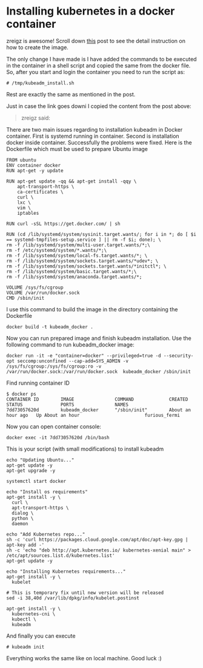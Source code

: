 # Installing kubernetes in a docker container

zreigz is awesome! Scroll down [this](https://github.com/kubernetes/kubernetes/issues/35712) post to see the detail instruction on how to create the image.

The only change I have made is I have added the commands to be executed in the container in a shell script and copied the same from the docker file. So, after you start and login the container you need to run the script as:

```
# /tmp/kubeadm_install.sh
```

Rest are exactly the same as mentioned in the post.

Just in case the link goes downi I copied the content from the post above:

> zreigz said:

There are two main issues regarding to installation kubeadm in Docker container. First is systemd running in container. Second is installation docker inside container. Successfully the problems were fixed. Here is the Dockerfile which must be used to prepare Ubuntu image

```
FROM ubuntu
ENV container docker
RUN apt-get -y update

RUN apt-get update -qq && apt-get install -qqy \
    apt-transport-https \
    ca-certificates \
    curl \
    lxc \
    vim \
    iptables

RUN curl -sSL https://get.docker.com/ | sh

RUN (cd /lib/systemd/system/sysinit.target.wants/; for i in *; do [ $i == systemd-tmpfiles-setup.service ] || rm -f $i; done); \
rm -f /lib/systemd/system/multi-user.target.wants/*;\
rm -f /etc/systemd/system/*.wants/*;\
rm -f /lib/systemd/system/local-fs.target.wants/*; \
rm -f /lib/systemd/system/sockets.target.wants/*udev*; \
rm -f /lib/systemd/system/sockets.target.wants/*initctl*; \
rm -f /lib/systemd/system/basic.target.wants/*;\
rm -f /lib/systemd/system/anaconda.target.wants/*;

VOLUME /sys/fs/cgroup
VOLUME /var/run/docker.sock
CMD /sbin/init
```

I use this command to build the image in the directory containing the Dockerfile

```
docker build -t kubeadm_docker .
```

Now you can run prepared image and finish kubeadm installation.
Use the following command to run kubeadm_docker image:

```
docker run -it -e "container=docker" --privileged=true -d --security-opt seccomp:unconfined --cap-add=SYS_ADMIN -v /sys/fs/cgroup:/sys/fs/cgroup:ro -v /var/run/docker.sock:/var/run/docker.sock  kubeadm_docker /sbin/init
```

Find running container ID

```
$ docker ps
CONTAINER ID        IMAGE               COMMAND             CREATED             STATUS              PORTS               NAMES
7dd73057620d        kubeadm_docker      "/sbin/init"        About an hour ago   Up About an hour                        furious_fermi
```

Now you can open container console:

```
docker exec -it 7dd73057620d /bin/bash
```

This is your script (with small modifications) to install kubeadm

```
echo "Updating Ubuntu..."
apt-get update -y
apt-get upgrade -y

systemctl start docker

echo "Install os requirements"
apt-get install -y \
  curl \
  apt-transport-https \
  dialog \
  python \
  daemon

echo "Add Kubernetes repo..."
sh -c 'curl https://packages.cloud.google.com/apt/doc/apt-key.gpg | apt-key add -'
sh -c 'echo "deb http://apt.kubernetes.io/ kubernetes-xenial main" > /etc/apt/sources.list.d/kubernetes.list'
apt-get update -y

echo "Installing Kubernetes requirements..."
apt-get install -y \
  kubelet

# This is temporary fix until new version will be released
sed -i 38,40d /var/lib/dpkg/info/kubelet.postinst

apt-get install -y \
  kubernetes-cni \
  kubectl \
  kubeadm
```

And finally you can execute

```
# kubeadm init
```

Everything works the same like on local machine.
Good luck :)

